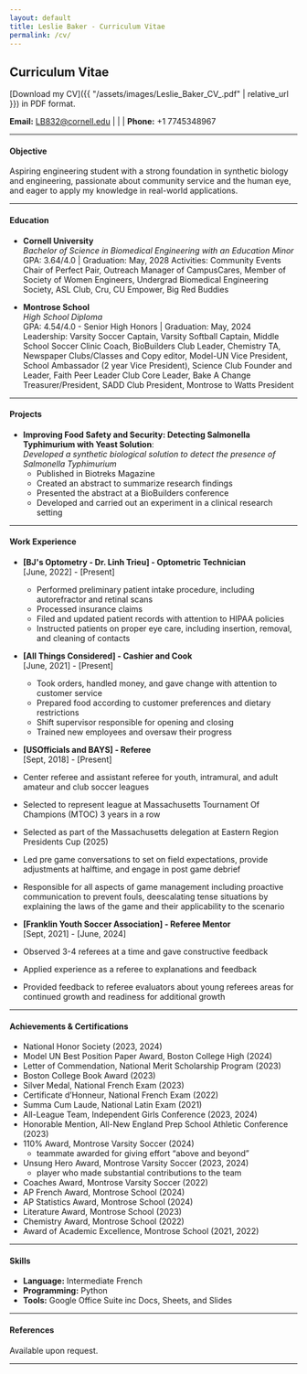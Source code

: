 ```yaml
---
layout: default
title: Leslie Baker - Curriculum Vitae
permalink: /cv/
---
```

## Curriculum Vitae

[Download my CV]({{ "/assets/images/Leslie_Baker_CV_.pdf" | relative_url }}) in PDF format.


**Email:** [LB832@cornell.edu](mailto:LB832@cornell.edu) | | | **Phone:** +1 7745348967

---

#### Objective
Aspiring engineering student with a strong foundation in synthetic biology and engineering, passionate about community service and the human eye, and eager to apply my knowledge in real-world applications.

---

#### Education
- **Cornell University**  
  *Bachelor of Science in Biomedical Engineering with an Education Minor*  
  GPA: 3.64/4.0 | Graduation: May, 2028
  Activities: Community Events Chair of Perfect Pair, Outreach Manager of CampusCares, Member of Society of Women Engineers, 
  Undergrad Biomedical Engineering Society, ASL Club, Cru, CU Empower, Big Red Buddies

- **Montrose School**  
  *High School Diploma*  
  GPA: 4.54/4.0 - Senior High Honors | Graduation: May, 2024
  Leadership: Varsity Soccer Captain, Varsity Softball Captain, Middle School Soccer Clinic Coach, BioBuilders Club Leader, Chemistry TA, Newspaper Clubs/Classes and Copy editor, Model-UN Vice President, School 
  Ambassador (2 year Vice President), Science Club Founder and Leader, Faith Peer Leader Club Core Leader, Bake A 
  Change Treasurer/President, SADD Club President, Montrose to Watts President
  

---

#### Projects
- **Improving Food Safety and Security: Detecting Salmonella Typhimurium with Yeast Solution**:  
  *Developed a synthetic biological solution to detect the presence of Salmonella Typhimurium*  
  - Published in Biotreks Magazine 
  - Created an abstract to summarize research findings 
  - Presented the abstract at a BioBuilders conference 
  - Developed and carried out an experiment in a clinical research setting    

---

#### Work Experience
- **[BJ's Optometry - Dr. Linh Trieu] - Optometric Technician**  
  [June, 2022] - [Present]  
  - Performed preliminary patient intake procedure, including autorefractor and retinal scans 
  - Processed insurance claims 
  - Filed and updated patient records with attention to HIPAA policies 
  - Instructed patients on proper eye care, including insertion, removal, and cleaning of contacts  

- **[All Things Considered] - Cashier and Cook**  
  [June, 2021] - [Present]  
  - Took orders, handled money, and gave change with attention to customer service 
  - Prepared food according to customer preferences and dietary restrictions 
  - Shift supervisor responsible for opening and closing 
  - Trained new employees and oversaw their progress 

 - **[USOfficials and BAYS] - Referee**  
  [Sept, 2018] - [Present]  
  - Center referee and assistant referee for youth, intramural, and adult amateur and club soccer leagues  
  - Selected to represent league at Massachusetts Tournament Of Champions (MTOC) 3 years in a row 
  - Selected as part of the Massachusetts delegation at Eastern Region Presidents Cup (2025) 
  - Led pre game conversations to set on field expectations, provide adjustments at halftime, and engage in post game debrief 
  - Responsible for all aspects of game management including proactive communication to prevent fouls, deescalating 
    tense situations by explaining the laws of the game and their applicability to the scenario 

 - **[Franklin Youth Soccer Association] - Referee Mentor**  
  [Sept, 2021] - [June, 2024]  
  - Observed 3-4 referees at a time and gave constructive feedback 
  - Applied experience as a referee to explanations and feedback 
  - Provided feedback to referee evaluators about young referees areas for continued growth and readiness for additional growth

---

#### Achievements & Certifications
- National Honor Society (2023, 2024)  
- Model UN Best Position Paper Award, Boston College High (2024) 
- Letter of Commendation, National Merit Scholarship Program (2023) 
- Boston College Book Award (2023) 
- Silver Medal, National French Exam (2023) 
- Certificate d’Honneur, National French Exam (2022)
- Summa Cum Laude, National Latin Exam (2021)
- All-League Team, Independent Girls Conference (2023, 2024)  
- Honorable Mention, All-New England Prep School Athletic Conference (2023) 
- 110% Award, Montrose Varsity Soccer (2024)
  - teammate awarded for giving effort “above and beyond” 
- Unsung Hero Award, Montrose Varsity Soccer (2023, 2024)
  - player who made substantial contributions to the team 
- Coaches Award, Montrose Varsity Soccer (2022) 
- AP French Award, Montrose School (2024) 
- AP Statistics Award, Montrose School (2024)  
- Literature Award, Montrose School (2023)  
- Chemistry Award, Montrose School (2022) 
- Award of Academic Excellence, Montrose School (2021, 2022)

---

#### Skills
- **Language:** Intermediate French  
- **Programming:** Python  
- **Tools:** Google Office Suite inc Docs, Sheets, and Slides

---


#### References
Available upon request.


---
